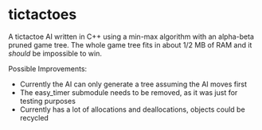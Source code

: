 # tictactoes

A tictactoe AI written in C++ using a min-max algorithm with an alpha-beta pruned game tree. The whole game tree fits in about 1/2 MB of RAM and it *should* be impossible to win.

Possible Improvements:
  - Currently the AI can only generate a tree assuming the AI moves first
  - The easy_timer submodule needs to be removed, as it was just for testing purposes
  - Currently has a lot of allocations and deallocations, objects could be recycled
    
